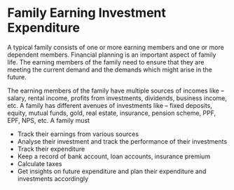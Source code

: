 # Family Earning Investment Expenditure

A typical family consists of one or more earning members and one or more dependent members. Financial planning is an
important aspect of family life. The earning members of the family need to ensure that they are meeting the current
demand and the demands which might arise in the future. 

The earning members of the family have multiple sources of
incomes like – salary, rental income, profits from investments, dividends, business income, etc. A family has different
avenues of investments like – fixed deposits, equity, mutual funds, gold, real estate, insurance, pension scheme, PPF,
EPF, NPS, etc. A family must
- Track their earnings from various sources
- Analyse their investment and track the performance of their investments
- Track their expenditure
- Keep a record of bank account, loan accounts, insurance premium
- Calculate taxes
- Get insights on future expenditure and plan their expenditure and investments accordingly